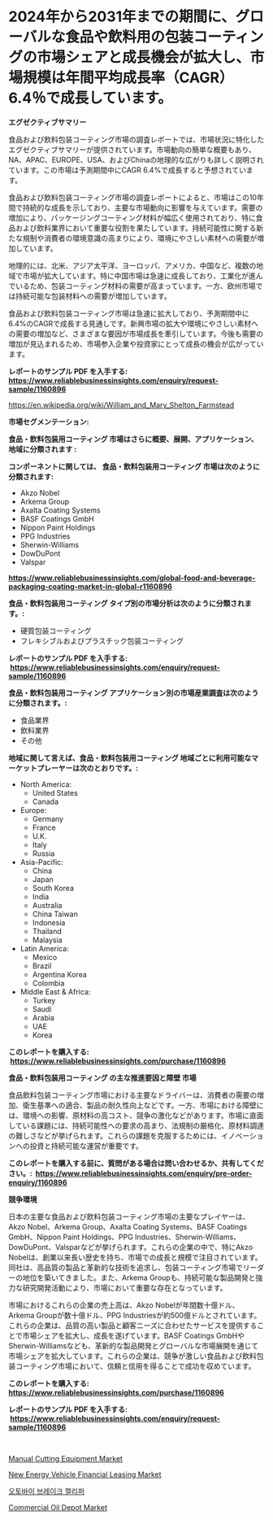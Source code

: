 <p><h1>2024年から2031年までの期間に、グローバルな食品や飲料用の包装コーティングの市場シェアと成長機会が拡大し、市場規模は年間平均成長率（CAGR）6.4％で成長しています。</h1></p><p><strong>エグゼクティブサマリー</strong></p>
<p><p>食品および飲料包装コーティング市場の調査レポートでは、市場状況に特化したエグゼクティブサマリーが提供されています。市場動向の簡単な概要もあり、NA、APAC、EUROPE、USA、およびChinaの地理的な広がりも詳しく説明されています。この市場は予測期間中にCAGR 6.4%で成長すると予想されています。</p><p>食品および飲料包装コーティング市場の調査レポートによると、市場はこの10年間で持続的な成長を示しており、主要な市場動向に影響を与えています。需要の増加により、パッケージングコーティング材料が幅広く使用されており、特に食品および飲料業界において重要な役割を果たしています。持続可能性に関する新たな規制や消費者の環境意識の高まりにより、環境にやさしい素材への需要が増加しています。</p><p>地理的には、北米、アジア太平洋、ヨーロッパ、アメリカ、中国など、複数の地域で市場が拡大しています。特に中国市場は急速に成長しており、工業化が進んでいるため、包装コーティング材料の需要が高まっています。一方、欧州市場では持続可能な包装材料への需要が増加しています。</p><p>食品および飲料包装コーティング市場は急速に拡大しており、予測期間中に6.4%のCAGRで成長する見通しです。新興市場の拡大や環境にやさしい素材への需要の増加など、さまざまな要因が市場成長を牽引しています。今後も需要の増加が見込まれるため、市場参入企業や投資家にとって成長の機会が広がっています。</p></p>
<p><strong>レポートのサンプル PDF を入手する: <a href="https://www.reliablebusinessinsights.com/enquiry/request-sample/1160896">https://www.reliablebusinessinsights.com/enquiry/request-sample/1160896</a></strong></p>
<p><a href="https://en.wikipedia.org/wiki/William_and_Mary_Shelton_Farmstead">https://en.wikipedia.org/wiki/William_and_Mary_Shelton_Farmstead</a></p>
<p><strong>市場セグメンテーション:</strong></p>
<p><strong> 食品・飲料包装用コーティング 市場はさらに概要、展開、アプリケーション、地域に分類されます :</strong></p>
<p><strong>コンポーネントに関しては、 食品・飲料包装用コーティング 市場は次のように分類されます: &nbsp;</strong></p>
<p><ul><li>Akzo Nobel</li><li>Arkema Group</li><li>Axalta Coating Systems</li><li>BASF Coatings GmbH</li><li>Nippon Paint Holdings</li><li>PPG Industries</li><li>Sherwin-Williams</li><li>DowDuPont</li><li>Valspar</li></ul></p>
<p><strong><a href="https://www.reliablebusinessinsights.com/global-food-and-beverage-packaging-coating-market-in-global-r1160896">https://www.reliablebusinessinsights.com/global-food-and-beverage-packaging-coating-market-in-global-r1160896</a></strong></p>
<p><strong> 食品・飲料包装用コーティング タイプ別の市場分析は次のように分類されます。:</strong></p>
<p><ul><li>硬質包装コーティング</li><li>フレキシブルおよびプラスチック包装コーティング</li></ul></p>
<p><strong>レポートのサンプル PDF を入手する: &nbsp;<a href="https://www.reliablebusinessinsights.com/enquiry/request-sample/1160896">https://www.reliablebusinessinsights.com/enquiry/request-sample/1160896</a></strong></p>
<p><strong> 食品・飲料包装用コーティング アプリケーション別の市場産業調査は次のように分類されます。:</strong></p>
<p><ul><li>食品業界</li><li>飲料業界</li><li>その他</li></ul></p>
<p><strong>地域に関して言えば、食品・飲料包装用コーティング 地域ごとに利用可能なマーケットプレーヤーは次のとおりです。:</strong></p>
<p><ul>
    <li>
        North America:
        <ul>
            <li>United States</li>
            <li>Canada</li>
        </ul>
    </li>
    <li>
        Europe:
        <ul>
            <li>Germany</li>
            <li>France</li>
            <li>U.K.</li>
            <li>Italy</li>
            <li>Russia</li>
        </ul>
    </li>
    <li>
        Asia-Pacific:
        <ul>
            <li>China</li>
            <li>Japan</li>
            <li>South Korea</li>
            <li>India</li>
            <li>Australia</li>
            <li>China Taiwan</li>
            <li>Indonesia</li>
            <li>Thailand</li>
            <li>Malaysia</li>
        </ul>
    </li>
    <li>
        Latin America:
        <ul>
            <li>Mexico</li>
            <li>Brazil</li>
            <li>Argentina Korea</li>
            <li>Colombia</li>
        </ul>
    </li>
    <li>
        Middle East & Africa:
        <ul>
            <li>Turkey</li>
            <li>Saudi</li>
            <li>Arabia</li>
            <li>UAE</li>
            <li>Korea</li>
        </ul>
    </li>
    </ul></p>
<p><strong>このレポートを購入する: &nbsp;<a href="https://www.reliablebusinessinsights.com/purchase/1160896">https://www.reliablebusinessinsights.com/purchase/1160896</a></strong></p>
<p><strong>食品・飲料包装用コーティング の主な推進要因と障壁 市場</strong></p>
<p><p>食品飲料包装コーティング市場における主要なドライバーは、消費者の需要の増加、衛生基準への適合、製品の耐久性向上などです。一方、市場における障壁には、環境への影響、原材料の高コスト、競争の激化などがあります。市場に直面している課題には、持続可能性への要求の高まり、法規制の厳格化、原材料調達の難しさなどが挙げられます。これらの課題を克服するためには、イノベーションへの投資と持続可能な運営が重要です。</p></p>
<p><strong>このレポートを購入する前に、質問がある場合は問い合わせるか、共有してください。:&nbsp; <a href="https://www.reliablebusinessinsights.com/enquiry/pre-order-enquiry/1160896">https://www.reliablebusinessinsights.com/enquiry/pre-order-enquiry/1160896</a></strong></p>
<p><strong>競争環境</strong></p>
<p><p>日本の主要な食品および飲料包装コーティング市場の主要なプレイヤーは、Akzo Nobel、Arkema Group、Axalta Coating Systems、BASF Coatings GmbH、Nippon Paint Holdings、PPG Industries、Sherwin-Williams、DowDuPont、Valsparなどが挙げられます。これらの企業の中で、特にAkzo Nobelは、創業以来長い歴史を持ち、市場での成長と規模で注目されています。同社は、高品質の製品と革新的な技術を追求し、包装コーティング市場でリーダーの地位を築いてきました。また、Arkema Groupも、持続可能な製品開発と強力な研究開発活動により、市場において重要な存在となっています。</p><p>市場におけるこれらの企業の売上高は、Akzo Nobelが年間数十億ドル、Arkema Groupが数十億ドル、PPG Industriesが約500億ドルとされています。これらの企業は、品質の高い製品と顧客ニーズに合わせたサービスを提供することで市場シェアを拡大し、成長を遂げています。BASF Coatings GmbHやSherwin-Williamsなども、革新的な製品開発とグローバルな市場展開を通じて市場シェアを拡大しています。これらの企業は、競争が激しい食品および飲料包装コーティング市場において、信頼と信用を得ることで成功を収めています。</p></p>
<p><strong>このレポートを購入する: &nbsp; <a href="https://www.reliablebusinessinsights.com/purchase/1160896">https://www.reliablebusinessinsights.com/purchase/1160896</a></strong></p>
<p><strong>レポートのサンプル PDF を入手する: &nbsp;<a href="https://www.reliablebusinessinsights.com/enquiry/request-sample/1160896">https://www.reliablebusinessinsights.com/enquiry/request-sample/1160896</a></strong><strong></strong></p>
<p>&nbsp;</p>
<p><p><a href="https://issuu.com/reportprime-2/docs/manual-cutting-equipment-market-size-2030.pptx">Manual Cutting Equipment Market</a></p><p><a href="https://github.com/arionmp/Market-Research-Report-List-4/blob/main/new-energy-vehicle-financial-leasing-market.md">New Energy Vehicle Financial Leasing Market</a></p><p><a href="https://medium.com/@leonidasalazar756/%EC%98%A4%ED%86%A0%EB%B0%94%EC%9D%B4-%EB%B8%8C%EB%A0%88%EC%9D%B4%ED%81%AC-%EC%BA%98%EB%A6%AC%ED%8D%BC-%EC%8B%9C%EC%9E%A5-%EC%A1%B0%EC%82%AC-%EB%B3%B4%EA%B3%A0%EC%84%9C-%EA%B7%B8-%EC%97%AD%EC%82%AC-%EB%B0%8F-2024%EB%85%84%EB%B6%80%ED%84%B0-2031%EB%85%84%EA%B9%8C%EC%A7%80%EC%9D%98-%EC%98%88%EC%B8%A1-44157bec77c1">오토바이 브레이크 캘리퍼</a></p><p><a href="https://github.com/SheilaBruen2023/Market-Research-Report-List-2/blob/main/commercial-oil-depot-market.md">Commercial Oil Depot Market</a></p></p>